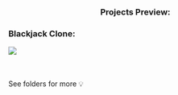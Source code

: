 <h3 align="center">Projects Preview:</h3>

<h3 align="left">Blackjack Clone:</h3>
<p align="left">
  <img align="left" src="https://drive.google.com/uc?export=view&id=1sfv2rkbGMJ3ekmvgls3Ma5vzhIEuHA4-"> <br />
  <BR CLEAR=ALL />
  <br>
</p>

See folders for more 💡
